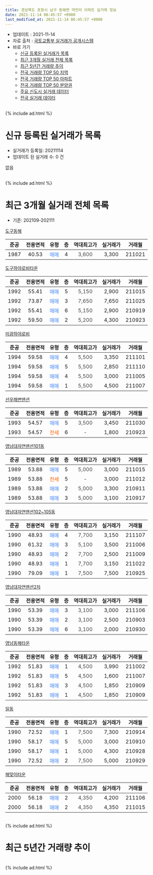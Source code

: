 ```yaml
---
title: 경상북도 포항시 남구 동해면 약전리 아파트 실거래 정보
date: 2021-11-14 06:45:57 +0900
last_modified_at: 2021-11-14 06:45:57 +0900
---
```


* 업데이트 : 2021-11-14
* 자료 출처 : [국토교통부 실거래가 공개시스템](http://rt.molit.go.kr)
* 바로 가기
    * [신규 등록된 실거래가 목록](#신규-등록된-실거래가-목록)
    * [최근 3개월 실거래 전체 목록](#최근-3개월-실거래-전체-목록)
    * [최근 5년간 거래량 추이](#최근-5년간-거래량-추이)
    * [전국 거래량 TOP 50 지역](https://inasie.github.io/apt-trade-info/최근-3개월-전국에서-가장-거래가-많이-발생한-지역)
    * [전국 거래량 TOP 50 아파트](https://inasie.github.io/apt-trade-info/최근-3개월-전국에서-가장-거래가-많이-발생한-아파트)
    * [전국 거래량 TOP 50 분양권](https://inasie.github.io/apt-trade-info/최근-3개월-전국에서-가장-거래가-많이-발생한-분양권)
    * [주요 신도시 실거래 데이터](https://inasie.github.io/apt-trade-info/주요-신도시)
    * [전국 실거래 데이터](https://inasie.github.io/apt-trade-info/전국)
<br>
{% include ad.html %}
<br>

# 신규 등록된 실거래가 목록
* 실거래가 등록일: 20211114
* 업데이트 된 실거래 수: 0 건

없음

<br>
{% include ad.html %}
<br>

# 최근 3개월 실거래 전체 목록
* 기준: 202109-202111


[도구동해](https://search.naver.com/search.naver?query=%EA%B2%BD%EC%83%81%EB%B6%81%EB%8F%84+%ED%8F%AC%ED%95%AD%EC%8B%9C+%EB%82%A8%EA%B5%AC+%EB%8F%99%ED%95%B4%EB%A9%B4+%EC%95%BD%EC%A0%84%EB%A6%AC+%EB%8F%84%EA%B5%AC%EB%8F%99%ED%95%B4)

|준공|전용면적|유형|층|역대최고가|실거래가|거래월|
|:---:|:---:|:---:|:---:|:---:|:---:|:---:|
|1987|40.53|<span style="color:#4285f3">매매</span>|4|<span style="color:#444444">3,600</span>|3,300|211021|

[도구하야로비타운](https://search.naver.com/search.naver?query=%EA%B2%BD%EC%83%81%EB%B6%81%EB%8F%84+%ED%8F%AC%ED%95%AD%EC%8B%9C+%EB%82%A8%EA%B5%AC+%EB%8F%99%ED%95%B4%EB%A9%B4+%EC%95%BD%EC%A0%84%EB%A6%AC+%EB%8F%84%EA%B5%AC%ED%95%98%EC%95%BC%EB%A1%9C%EB%B9%84%ED%83%80%EC%9A%B4)

|준공|전용면적|유형|층|역대최고가|실거래가|거래월|
|:---:|:---:|:---:|:---:|:---:|:---:|:---:|
|1992|55.41|<span style="color:#4285f3">매매</span>|5|<span style="color:#444444">5,150</span>|2,900|211015|
|1992|73.87|<span style="color:#4285f3">매매</span>|3|<span style="color:#444444">7,650</span>|7,650|211025|
|1992|55.41|<span style="color:#4285f3">매매</span>|6|<span style="color:#444444">5,150</span>|2,900|210919|
|1992|59.50|<span style="color:#4285f3">매매</span>|2|<span style="color:#444444">5,200</span>|4,300|210923|

[미광하야로비](https://search.naver.com/search.naver?query=%EA%B2%BD%EC%83%81%EB%B6%81%EB%8F%84+%ED%8F%AC%ED%95%AD%EC%8B%9C+%EB%82%A8%EA%B5%AC+%EB%8F%99%ED%95%B4%EB%A9%B4+%EC%95%BD%EC%A0%84%EB%A6%AC+%EB%AF%B8%EA%B4%91%ED%95%98%EC%95%BC%EB%A1%9C%EB%B9%84)

|준공|전용면적|유형|층|역대최고가|실거래가|거래월|
|:---:|:---:|:---:|:---:|:---:|:---:|:---:|
|1994|59.58|<span style="color:#4285f3">매매</span>|4|<span style="color:#444444">5,500</span>|3,350|211101|
|1994|59.58|<span style="color:#4285f3">매매</span>|5|<span style="color:#444444">5,500</span>|2,850|211110|
|1994|59.58|<span style="color:#4285f3">매매</span>|4|<span style="color:#444444">5,500</span>|3,000|211005|
|1994|59.58|<span style="color:#4285f3">매매</span>|1|<span style="color:#444444">5,500</span>|4,500|211007|

[선우해변맨션](https://search.naver.com/search.naver?query=%EA%B2%BD%EC%83%81%EB%B6%81%EB%8F%84+%ED%8F%AC%ED%95%AD%EC%8B%9C+%EB%82%A8%EA%B5%AC+%EB%8F%99%ED%95%B4%EB%A9%B4+%EC%95%BD%EC%A0%84%EB%A6%AC+%EC%84%A0%EC%9A%B0%ED%95%B4%EB%B3%80%EB%A7%A8%EC%85%98)

|준공|전용면적|유형|층|역대최고가|실거래가|거래월|
|:---:|:---:|:---:|:---:|:---:|:---:|:---:|
|1993|54.57|<span style="color:#4285f3">매매</span>|5|<span style="color:#444444">3,500</span>|3,450|211030|
|1993|54.57|<span style="color:#ff5a00">전세</span>|6|<span style="color:#444444">-</span>|1,800|210923|

[영남대자연맨션101동](https://search.naver.com/search.naver?query=%EA%B2%BD%EC%83%81%EB%B6%81%EB%8F%84+%ED%8F%AC%ED%95%AD%EC%8B%9C+%EB%82%A8%EA%B5%AC+%EB%8F%99%ED%95%B4%EB%A9%B4+%EC%95%BD%EC%A0%84%EB%A6%AC+%EC%98%81%EB%82%A8%EB%8C%80%EC%9E%90%EC%97%B0%EB%A7%A8%EC%85%98101%EB%8F%99)

|준공|전용면적|유형|층|역대최고가|실거래가|거래월|
|:---:|:---:|:---:|:---:|:---:|:---:|:---:|
|1989|53.88|<span style="color:#4285f3">매매</span>|5|<span style="color:#444444">5,000</span>|3,000|211015|
|1989|53.88|<span style="color:#ff5a00">전세</span>|5|<span style="color:#444444">-</span>|3,000|211012|
|1989|53.88|<span style="color:#4285f3">매매</span>|2|<span style="color:#444444">5,000</span>|3,300|210911|
|1989|53.88|<span style="color:#4285f3">매매</span>|3|<span style="color:#444444">5,000</span>|3,100|210917|

[영남대자연맨션102~105동](https://search.naver.com/search.naver?query=%EA%B2%BD%EC%83%81%EB%B6%81%EB%8F%84+%ED%8F%AC%ED%95%AD%EC%8B%9C+%EB%82%A8%EA%B5%AC+%EB%8F%99%ED%95%B4%EB%A9%B4+%EC%95%BD%EC%A0%84%EB%A6%AC+%EC%98%81%EB%82%A8%EB%8C%80%EC%9E%90%EC%97%B0%EB%A7%A8%EC%85%98102%7E105%EB%8F%99)

|준공|전용면적|유형|층|역대최고가|실거래가|거래월|
|:---:|:---:|:---:|:---:|:---:|:---:|:---:|
|1990|48.93|<span style="color:#4285f3">매매</span>|4|<span style="color:#444444">7,700</span>|3,150|211107|
|1990|61.32|<span style="color:#4285f3">매매</span>|3|<span style="color:#444444">5,100</span>|3,500|211006|
|1990|48.93|<span style="color:#4285f3">매매</span>|2|<span style="color:#444444">7,700</span>|2,500|211009|
|1990|48.93|<span style="color:#4285f3">매매</span>|1|<span style="color:#444444">7,700</span>|3,150|211022|
|1990|79.09|<span style="color:#4285f3">매매</span>|1|<span style="color:#444444">7,500</span>|7,500|210925|

[영남대자연맨션2차](https://search.naver.com/search.naver?query=%EA%B2%BD%EC%83%81%EB%B6%81%EB%8F%84+%ED%8F%AC%ED%95%AD%EC%8B%9C+%EB%82%A8%EA%B5%AC+%EB%8F%99%ED%95%B4%EB%A9%B4+%EC%95%BD%EC%A0%84%EB%A6%AC+%EC%98%81%EB%82%A8%EB%8C%80%EC%9E%90%EC%97%B0%EB%A7%A8%EC%85%982%EC%B0%A8)

|준공|전용면적|유형|층|역대최고가|실거래가|거래월|
|:---:|:---:|:---:|:---:|:---:|:---:|:---:|
|1990|53.39|<span style="color:#4285f3">매매</span>|3|<span style="color:#444444">3,100</span>|3,000|211106|
|1990|53.39|<span style="color:#4285f3">매매</span>|2|<span style="color:#444444">3,100</span>|2,500|210903|
|1990|53.39|<span style="color:#4285f3">매매</span>|6|<span style="color:#444444">3,100</span>|2,000|210930|

[영남동해타운](https://search.naver.com/search.naver?query=%EA%B2%BD%EC%83%81%EB%B6%81%EB%8F%84+%ED%8F%AC%ED%95%AD%EC%8B%9C+%EB%82%A8%EA%B5%AC+%EB%8F%99%ED%95%B4%EB%A9%B4+%EC%95%BD%EC%A0%84%EB%A6%AC+%EC%98%81%EB%82%A8%EB%8F%99%ED%95%B4%ED%83%80%EC%9A%B4)

|준공|전용면적|유형|층|역대최고가|실거래가|거래월|
|:---:|:---:|:---:|:---:|:---:|:---:|:---:|
|1992|51.83|<span style="color:#4285f3">매매</span>|1|<span style="color:#444444">4,500</span>|3,990|211002|
|1992|51.83|<span style="color:#4285f3">매매</span>|5|<span style="color:#444444">4,500</span>|1,600|211007|
|1992|51.83|<span style="color:#4285f3">매매</span>|3|<span style="color:#444444">4,500</span>|1,850|210909|
|1992|51.83|<span style="color:#4285f3">매매</span>|1|<span style="color:#444444">4,500</span>|1,850|210909|

[일동](https://search.naver.com/search.naver?query=%EA%B2%BD%EC%83%81%EB%B6%81%EB%8F%84+%ED%8F%AC%ED%95%AD%EC%8B%9C+%EB%82%A8%EA%B5%AC+%EB%8F%99%ED%95%B4%EB%A9%B4+%EC%95%BD%EC%A0%84%EB%A6%AC+%EC%9D%BC%EB%8F%99)

|준공|전용면적|유형|층|역대최고가|실거래가|거래월|
|:---:|:---:|:---:|:---:|:---:|:---:|:---:|
|1990|72.52|<span style="color:#4285f3">매매</span>|1|<span style="color:#444444">7,500</span>|7,300|210914|
|1990|58.17|<span style="color:#4285f3">매매</span>|5|<span style="color:#444444">5,000</span>|3,000|210910|
|1990|58.17|<span style="color:#4285f3">매매</span>|1|<span style="color:#444444">5,000</span>|4,300|210928|
|1990|72.52|<span style="color:#4285f3">매매</span>|2|<span style="color:#444444">7,500</span>|5,000|210929|

[해맞이타운](https://search.naver.com/search.naver?query=%EA%B2%BD%EC%83%81%EB%B6%81%EB%8F%84+%ED%8F%AC%ED%95%AD%EC%8B%9C+%EB%82%A8%EA%B5%AC+%EB%8F%99%ED%95%B4%EB%A9%B4+%EC%95%BD%EC%A0%84%EB%A6%AC+%ED%95%B4%EB%A7%9E%EC%9D%B4%ED%83%80%EC%9A%B4)

|준공|전용면적|유형|층|역대최고가|실거래가|거래월|
|:---:|:---:|:---:|:---:|:---:|:---:|:---:|
|2000|56.18|<span style="color:#4285f3">매매</span>|2|<span style="color:#444444">4,350</span>|4,200|211106|
|2000|56.18|<span style="color:#4285f3">매매</span>|2|<span style="color:#444444">4,350</span>|4,350|211015|


<br>
{% include ad.html %}
<br>

# 최근 5년간 거래량 추이


<div style="width:100%;">
    <canvas id="deal_progress" height="200"></canvas>
</div>

<script>
new Chart(document.getElementById("deal_progress"), {
    type: 'line',
    data: {
        labels: ['201611','201612','201701','201702','201703','201704','201705','201706','201707','201708','201709','201710','201711','201712','201801','201802','201803','201804','201805','201806','201807','201808','201809','201810','201811','201812','201901','201902','201903','201904','201905','201906','201907','201908','201909','201910','201911','201912','202001','202002','202003','202004','202005','202006','202007','202008','202009','202010','202011','202012','202101','202102','202103','202104','202105','202106','202107','202108','202109','202110','202111'],
        datasets: [{
            label: '매매',
            pointRadius: 1,
            data: [10, 8, 2, 8, 3, 6, 5, 6, 6, 7, 10, 5, 6, 3, 3, 4, 10, 10, 4, 4, 3, 4, 2, 3, 5, 7, 3, 6, 5, 4, 6, 2, 5, 4, 6, 3, 4, 9, 4, 4, 6, 4, 5, 7, 18, 2, 4, 9, 4, 5, 5, 7, 4, 22, 13, 10, 10, 8, 13, 13, 5],
            borderColor: "rgba(255, 201, 14, 1)",
            backgroundColor: "rgba(255, 201, 14, 0.5)",
            fill: false,
            lineTension: 0
        },{
            label: '전월세',
            pointRadius: 1,
            data: [2, 1, 0, 1, 3, 0, 1, 2, 4, 0, 0, 0, 0, 1, 2, 2, 2, 1, 2, 1, 2, 2, 1, 1, 3, 1, 1, 0, 1, 1, 2, 1, 0, 0, 1, 0, 0, 3, 0, 1, 1, 1, 3, 1, 2, 0, 1, 0, 1, 0, 0, 0, 0, 2, 0, 0, 1, 0, 1, 1, 0],
            borderColor: "rgba(0, 141, 185, 1)",
            backgroundColor: "rgba(0, 141, 185, 0.5)",
            fill: false,
            lineTension: 0
        }
        ]
    },
    options: {
        responsive: true,
        title: {
            display: false
        },
        tooltips: {
            mode: 'index',
            intersect: false
        },
        hover: {
            mode: 'nearest',
            intersect: true
        },
        scales: {
            xAxes: [{
                display: true,
                scaleLabel: {
                    display: true,
                    labelString: '년/월'
                }
            }],
            yAxes: [{
                display: true,
                ticks: {
                    suggestedMin: 0,
                },
                scaleLabel: {
                    display: true,
                    labelString: '실거래 수'
                }
            }]
        }
    }
});

</script>


<br>
{% include ad.html %}
<br>

